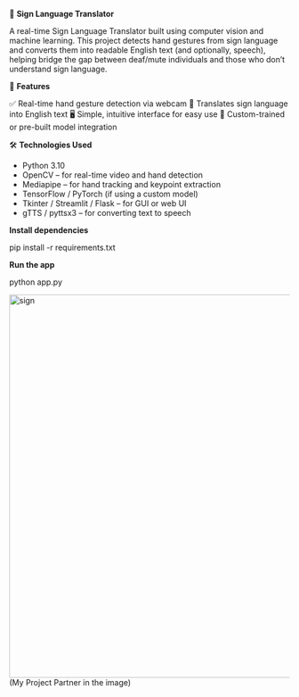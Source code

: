 🤟 **Sign Language Translator**

A real-time Sign Language Translator built using computer vision and machine learning. This project detects hand gestures from sign language and converts them into readable English text (and optionally, speech), helping bridge the gap between deaf/mute individuals and those who don’t understand sign language.


🚀 **Features**

✅ Real-time hand gesture detection via webcam
🧠 Translates sign language into English text
🖥️ Simple, intuitive interface for easy use
🧪 Custom-trained or pre-built model integration


🛠️ **Technologies Used**

- Python 3.10
- OpenCV – for real-time video and hand detection
- Mediapipe – for hand tracking and keypoint extraction
- TensorFlow / PyTorch (if using a custom model)
- Tkinter / Streamlit / Flask – for GUI or web UI
- gTTS / pyttsx3 – for converting text to speech


**Install dependencies**

pip install -r requirements.txt


**Run the app**

python app.py

<img width="1303" height="687" alt="sign" src="https://github.com/user-attachments/assets/c9f117e4-7a62-4547-b4c8-4fd482c20d93" />
(My Project Partner in the image)

